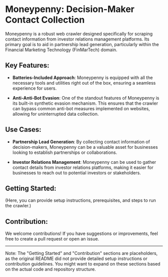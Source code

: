
# Moneypenny: Decision-Maker Contact Collection

Moneypenny is a robust web crawler designed specifically for scraping contact information from investor relations management platforms. Its primary goal is to aid in partnership lead generation, particularly within the Financial Marketing Technology (FinMarTech) domain.  

## Key Features:
- **Batteries-Included Approach**: Moneypenny is equipped with all the necessary tools and utilities right out of the box, ensuring a seamless experience for users.
  
- **Anti-Anti-Bot Evasion**: One of the standout features of Moneypenny is its built-in synthetic evasion mechanism. This ensures that the crawler can bypass common anti-bot measures implemented on websites, allowing for uninterrupted data collection.

## Use Cases:
- **Partnership Lead Generation**: By collecting contact information of decision-makers, Moneypenny can be a valuable asset for businesses looking to establish partnerships or collaborations.
  
- **Investor Relations Management**: Moneypenny can be used to gather contact details from investor relations platforms, making it easier for businesses to reach out to potential investors or stakeholders.

## Getting Started:
(Here, you can provide setup instructions, prerequisites, and steps to run the crawler.)

## Contribution:
We welcome contributions! If you have suggestions or improvements, feel free to create a pull request or open an issue.

---

Note: The "Getting Started" and "Contribution" sections are placeholders, as the original README did not provide detailed setup instructions or contribution guidelines. You might want to expand on these sections based on the actual code and repository structure.
